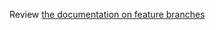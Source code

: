 Review [the documentation on feature branches](https://infra.apache.org/asf-pelican-branches.html)

